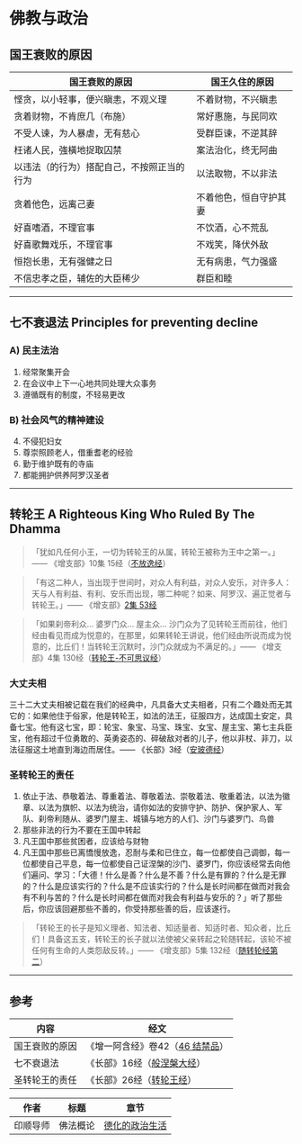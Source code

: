 # 佛教与政治

## 国王衰败的原因

国王衰败的原因 | 国王久住的原因
--- | ---
悭贪，以小轻事，便兴瞋恚，不观义理 | 不着财物，不兴瞋恚
贪着财物，不肯庶几（布施） | 常好惠施，与民同欢
不受人谏，为人暴虐，无有慈心 | 受群臣谏，不逆其辞
枉诸人民，強橫地捉取囚禁 | 案法治化，终无阿曲
以违法（的行为）搭配自己，不按照正当的行为 | 以法取物，不以非法
贪着他色，远离己妻 | 不着他色，恒自守护其妻
好喜嗜酒，不理官事 | 不饮酒，心不荒乱
好喜歌舞戏乐，不理官事 | 不戏笑，降伏外敌
恒抱长患，无有强健之日 | 无有病患，气力强盛
不信忠孝之臣，辅佐的大臣稀少 | 群臣和睦

- - - -

## 七不衰退法 Principles for preventing decline

### A) 民主法治

1. 经常聚集开会
2. 在会议中上下一心地共同处理大众事务
3. 遵循既有的制度，不轻易更改

### B) 社会风气的精神建设

4. 不侵犯妇女
5. 尊崇照顾老人，借重耆老的经验
6. 勤于维护既有的寺庙
7. 都能拥护供养阿罗汉圣者

- - - -

## 转轮王 A Righteous King Who Ruled By The Dhamma

> 「犹如凡任何小王，一切为转轮王的从属，转轮王被称为王中之第一。」—— 《增支部》10集 15经（[不放逸经](http://agama.buddhason.org/AN/AN1547.htm)）

> 「有这二种人，当出现于世间时，对众人有利益，对众人安乐，对许多人：天与人有利益、有利、安乐而出现，哪二种呢？如来、阿罗汉、遍正觉者与转轮王。」—— 《增支部》[2集 53经](http://agama.buddhason.org/AN/AN0281.htm)

> 「如果刹帝利众... 婆罗门众... 屋主众... 沙门众为了见转轮王而前往，他们经由看见而成为悦意的，在那里，如果转轮王讲说，他们经由所说而成为悦意的，比丘们！当转轮王沉默时，沙门众就成为不满足的。」—— 《增支部》4集 130经（[转轮王-不可思议经](http://agama.buddhason.org/AN/AN0712.htm)）


### 大丈夫相

三十二大丈夫相被记载在我们的经典中，凡具备大丈夫相者，只有二个趣处而无其它的：如果他住于俗家，他是转轮王，如法的法王，征服四方，达成国土安定，具备七宝。他有这七宝，即：轮宝、象宝、马宝、珠宝、女宝、屋主宝、第七主兵臣宝，他有超过千位勇敢的、英勇姿态的、碎破敌对者的儿子，他以非杖、非刀，以法征服这土地直到海边而居住。—— 《长部》3经（[安玻德经](http://agama.buddhason.org/DN/DN03.htm)）


### 圣转轮王的责任

1. 依止于法、恭敬着法、尊重着法、尊敬着法、崇敬着法、敬重着法，以法为徽章、以法为旗帜、以法为统治，请你如法的安排守护、防护、保护家人、军队、刹帝利随从、婆罗门屋主、城镇与地方的人们、沙门与婆罗门、鸟兽
2. 那些非法的行为不要在王国中转起
3. 凡王国中那些贫困者，应该给与财物
4. 凡王国中那些已离憍慢放逸，忍耐与柔和已住立，每一位都使自己调御，每一位都使自己平息，每一位都使自己证涅槃的沙门、婆罗门，你应该经常去向他们遍问、学习：「大德！什么是善？什么是不善？什么是有罪的？什么是无罪的？什么是应该实行的？什么是不应该实行的？什么是长时间都在做而对我会有不利与苦的？什么是长时间都在做而对我会有利益与安乐的？」听了那些后，你应该回避那些不善的，你受持那些善的后，应该遂行。


> 「转轮王的长子是知义理者、知法者、知适量者、知适时者、知众者，比丘们！具备这五支，转轮王的长子就以法使被父亲转起之轮随转起，该轮不被任何有生命的人类怨敌反转。」—— 《增支部》5集 132经（[随转轮经第二](http://agama.buddhason.org/AN/AN0992.htm)）


- - - -

## 参考
内容 | 经文
--- | ---
国王衰败的原因 | 《增一阿含经》卷42（[46 结禁品](http://agama.buddhason.org/AA/AA414.htm)）
七不衰退法 | 《长部》16经（[般涅槃大经](http://agama.buddhason.org/DN/DN16.htm)）
圣转轮王的责任 | 《长部》26经（[转轮王经](http://agama.buddhason.org/DN/DN26.htm)）


作者 | 标题 | 章节
--- | ---  | ---
印顺导师 | 佛法概论 | [德化的政治生活](https://yinshun-edu.org.tw/zh-hant/Master_yinshun/y08_16_01_04)
